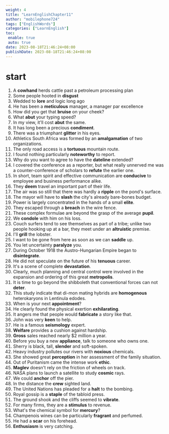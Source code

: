 ```yaml
---
weight: 4
title: "LearnEnglishChapter11"
author: "mobilephone724"
tags: ["EnglishWords"]
categories: ["LearnEnglish"]
toc:
 enable: true
 auto: true
date: 2023-08-18T21:46:24+08:00
publishDate: 2023-08-18T21:46:24+08:00
---
```


# start
1. A **cowhand** herds cattle past a petroleum processing plan
2. Some people hooted in **disgust**
3. Wedded to **lore** and logic long ago
4. He has been a **meticulous** manager, a manager par excellence
5. How did you get that **bruise** on your cheek?
6. What **abut** your typing speed?
  1. In my view, it'll cost **abut** the same.
7. It has long been a precious **condiment**.
8. There was a triumphant **glitter** in his eyes.
9. Athletics South Africa was formed by an **amalgamation** of two organizations.
10. The only road access is a **tortuous** mountain route.
11. I found nothing particularly **noteworthy** to report.
12. Why do you want to agree to have the **dateline** extended?
13. I covered the conference as a reporter, but what really unnerved me was a counter-conference of scholars to **refute** the earlier one.
14. In short, team spirit and effective communication are **conducive** to employee and business performance alike.
15. They **deem** travel an important part of their life.
16. The air was so still that there was hardly a **ripple** on the pond's surface.
17. The mayor will have to **slash** the city's already bare-bones budget.
18. Power is largely concentrated in the hands of a small **elite**.
19. They escaped through a **breach** in the wire fence.
20. These complex formulae are beyond the grasp of the average **pupil**.
21. We **condole** with him on his loss.
22. Couch surfers tend to see themselves as part of a tribe; unlike two people hooking up at a bar, they meet under an **altruistic** premise.
23. I'll **grill** the lobster.
24. I want to be gone from here as soon as we can **saddle** up.
25. You let uncertainty **paralyze** you.
26. During October 1918 the Austro-Hungarian Empire began to **disintegrate**.
27. He did not speculate on the future of his **tenuous** career.
28. It's a scene of complete **devastation**.
29. Clearly, much planning and central control were involved in the expansion and ordering of this great **metropolis**.
30. It is time to go beyond the shibboleth that conventional forces can not **deter**.
31. This study indicate that di-mon mating hybrids are **homogenous** heterokaryons in Lentinula edodes.
32. When is your next **appointment**?
33. He clearly found the physical exertion **exhilarating**.
34. It angers me that people would **fabricate** a story like that.
35. John was very **keen** to help.
36. He is a famous **seismology** expert.
37. **Welfare** provides a cushion against hardship.
38. **Gross** sales reached nearly $2 million a year.
39. Before you buy a new **appliance**, talk to someone who owns one.
40. Sherry is black, tall, **slender** and soft-spoken.
41. Heavy industry pollutes our rivers with **noxious** chemicals.
42. She showed great **perception** in her assessment of the family situation.
43. Out of Puritanism came the intense work **ethic**.
44. **Maglev** doesn't rely on the friction of wheels on track.
45. NASA plans to launch a satellite to study **cosmic** rays.
46. We could **anchor** off the pier.
47. In the distance the **crew** sighted land.
48. The United Nations has pleaded for a **halt** to the bombing.
49. Royal gossip is a **staple** of the tabloid press.
50. The ground shook and the cliffs seemed to **vibrate**.
51. For many firms, they are a **stimulus** to revenue.
52. What's the chemical symbol for **mercury**?
53. Champenois wines can be particularly **fragrant** and perfumed.
54. He had a **scar** on his forehead.
55. **Enthusiasm** is very catching.
